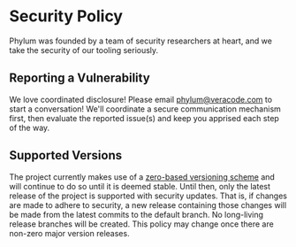 # Security Policy

Phylum was founded by a team of security researchers at heart, and we take the security of our tooling seriously.

## Reporting a Vulnerability

We love coordinated disclosure!
Please email [phylum@veracode.com](mailto:phylum@veracode.com) to start a conversation!
We'll coordinate a secure communication mechanism first, then evaluate the reported issue(s)
and keep you apprised each step of the way.

## Supported Versions

The project currently makes use of a [zero-based versioning scheme](https://0ver.org/) and will continue to do so until
it is deemed stable. Until then, only the latest release of the project is supported with security updates. That is, if
changes are made to adhere to security, a new release containing those changes will be made from the latest commits to
the default branch. No long-living release branches will be created. This policy may change once there are non-zero
major version releases.
